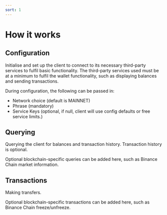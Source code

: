 ```yaml
---
sort: 1
---
```


# How it works

## Configuration
Initialise and set up the client to connect to its necessary third-party services to fulfil basic functionality. The third-party services used must be at a minimum to fulfil the wallet functionality, such as displaying balances and sending transactions. 

During configuration, the following can be passed in:
* Network choice (default is MAINNET)
* Phrase (mandatory)
* Service Keys (optional, if null, client will use config defaults or free service limits.)

## Querying
Querying the client for balances and transaction history. Transaction history is optional. 

Optional blockchain-specific queries can be added here, such as Binance Chain market information.

## Transactions
Making transfers.

Optional blockchain-specific transactions can be added here, such as Binance Chain freeze/unfreeze.
